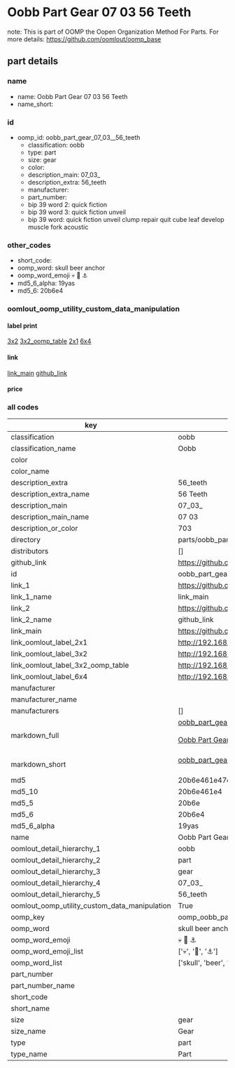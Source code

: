 # Oobb Part Gear 07 03  56 Teeth  

note: This is part of OOMP the Oopen Organization Method For Parts. For more details: https://github.com/oomlout/oomp_base

##  part details





### name
* name: Oobb Part Gear 07 03  56 Teeth
* name_short: 
### id
* oomp_id: oobb_part_gear_07_03__56_teeth
  * classification: oobb
  * type: part
  * size: gear
  * color: 
  * description_main: 07_03_
  * description_extra: 56_teeth
  * manufacturer: 
  * part_number: 
  * bip 39 word 2: quick fiction
  * bip 39 word 3: quick fiction unveil
  * bip 39 word: quick fiction unveil clump repair quit cube leaf develop muscle fork acoustic

### other_codes
* short_code: 
* oomp_word: skull beer anchor
* oomp_word_emoji :skull: :beer: :anchor:
* md5_6_alpha: 19yas
* md5_6: 20b6e4






### oomlout_oomp_utility_custom_data_manipulation
#### label print
[3x2](http://192.168.1.245:1112/?label=oomp%2019yas)
[3x2_oomp_table](http://192.168.1.107:1112/?label=oomp%2019yas)
[2x1](http://192.168.1.242:1112/?label=oomp%2019yas)
[6x4](http://192.168.1.55:1112/?label=oomp%2019yas)    

#### link

[link_main](https://github.com/oomlout/oomlout_oomp_current_version_messy/tree/main/parts/oobb_part_gear_07_03__56_teeth) [github_link](https://github.com/oomlout/oomlout_oomp_part_src/tree/main/parts/oobb_part_gear_07_03__56_teeth)                             

#### price







### all codes 
| key | value |  
| --- | --- |  
| classification | oobb |  
| classification_name | Oobb |  
| color |  |  
| color_name |  |  
| description_extra | 56_teeth |  
| description_extra_name | 56 Teeth |  
| description_main | 07_03_ |  
| description_main_name | 07 03  |  
| description_or_color | 703 |  
| directory | parts/oobb_part_gear_07_03__56_teeth |  
| distributors | [] |  
| github_link | https://github.com/oomlout/oomlout_oomp_part_src/tree/main/parts/oobb_part_gear_07_03__56_teeth |  
| id | oobb_part_gear_07_03__56_teeth |  
| link_1 | https://github.com/oomlout/oomlout_oomp_current_version_messy/tree/main/parts/oobb_part_gear_07_03__56_teeth |  
| link_1_name | link_main |  
| link_2 | https://github.com/oomlout/oomlout_oomp_part_src/tree/main/parts/oobb_part_gear_07_03__56_teeth |  
| link_2_name | github_link |  
| link_main | https://github.com/oomlout/oomlout_oomp_current_version_messy/tree/main/parts/oobb_part_gear_07_03__56_teeth |  
| link_oomlout_label_2x1 | http://192.168.1.242:1112/?label=oomp%2019yas |  
| link_oomlout_label_3x2 | http://192.168.1.245:1112/?label=oomp%2019yas |  
| link_oomlout_label_3x2_oomp_table | http://192.168.1.107:1112/?label=oomp%2019yas |  
| link_oomlout_label_6x4 | http://192.168.1.55:1112/?label=oomp%2019yas |  
| manufacturer |  |  
| manufacturer_name |  |  
| manufacturers | [] |  
| markdown_full | [oobb_part_gear_07_03__56_teeth](https://github.com/oomlout/oomlout_oomp_current_version_messy/tree/main/parts/oobb_part_gear_07_03__56_teeth)<br>[](https://github.com/oomlout/oomlout_oomp_current_version_messy/tree/main/parts/oobb_part_gear_07_03__56_teeth)<br>[Oobb Part Gear 07 03  56 Teeth](https://github.com/oomlout/oomlout_oomp_current_version_messy/tree/main/parts/oobb_part_gear_07_03__56_teeth)<br><br> |  
| markdown_short | [oobb_part_gear_07_03__56_teeth](https://github.com/oomlout/oomlout_oomp_current_version_messy/tree/main/parts/oobb_part_gear_07_03__56_teeth)<br><br> |  
| md5 | 20b6e461e47ea6aebf5b42c5dcd5757d |  
| md5_10 | 20b6e461e4 |  
| md5_5 | 20b6e |  
| md5_6 | 20b6e4 |  
| md5_6_alpha | 19yas |  
| name | Oobb Part Gear 07 03  56 Teeth |  
| oomlout_detail_hierarchy_1 | oobb |  
| oomlout_detail_hierarchy_2 | part |  
| oomlout_detail_hierarchy_3 | gear |  
| oomlout_detail_hierarchy_4 | 07_03_ |  
| oomlout_detail_hierarchy_5 | 56_teeth |  
| oomlout_oomp_utility_custom_data_manipulation | True |  
| oomp_key | oomp_oobb_part_gear_07_03__56_teeth |  
| oomp_word | skull beer anchor |  
| oomp_word_emoji | :skull: :beer: :anchor: |  
| oomp_word_emoji_list | [':skull:', ':beer:', ':anchor:'] |  
| oomp_word_list | ['skull', 'beer', 'anchor'] |  
| part_number |  |  
| part_number_name |  |  
| short_code |  |  
| short_name |  |  
| size | gear |  
| size_name | Gear |  
| type | part |  
| type_name | Part |  
